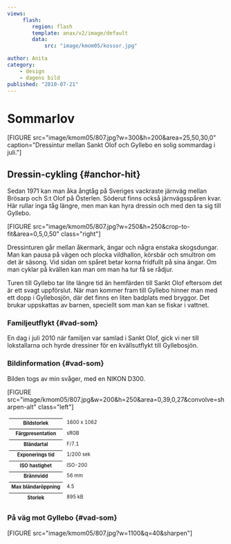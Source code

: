 ```yaml
---
views:
     flash:
        region: flash
        template: anax/v2/image/default
        data:
            src: "image/kmom05/kossor.jpg"

author: Anita
category:
    - design
    - dagens bild
published: "2010-07-21"
---
```


Sommarlov
==================================

[FIGURE src="image/kmom05/807.jpg?w=300&h=200&area=25,50,30,0" caption="Dressintur mellan Sankt Olof och Gyllebo en solig sommardag i juli."] 
<!--more-->



Dressin-cykling {#anchor-hit}
-----------------------------------

Sedan 1971 kan man åka ångtåg på Sveriges vackraste järnväg mellan Brösarp och S:t Olof på Österlen.
Söderut finns också järnvägsspåren kvar. Här rullar inga tåg längre, men man kan hyra dressin och med den ta sig till Gyllebo.

[FIGURE src="image/kmom05/807.jpg?w=250&h=250&crop-to-fit&area=0,5,0,50" class="right"]

Dressinturen går mellan åkermark, ängar och några enstaka skogsdungar.
Man kan pausa på vägen och plocka vildhallon, körsbär och smultron om det är säsong.
Vid sidan om spåret betar korna fridfullt på sina ängar.
Om man cyklar på kvällen kan man om man ha tur få se rådjur.

Turen till Gyllebo tar lite längre tid än hemfärden till Sankt Olof eftersom det är ett svagt uppförslut.
När man kommer fram till Gyllebo hinner man med ett dopp i Gyllebosjön, där det finns en liten badplats med bryggor.
Det brukar uppskattas av barnen, speciellt som man kan se fiskar i vattnet.



### Familjeutflykt {#vad-som}

En dag i juli 2010 när familjen var samlad i Sankt Olof, gick vi ner till lokstallarna och hyrde dressiner för en kvällsutflykt till Gyllebosjön.



### Bildinformation  {#vad-som}

Bilden togs av min svåger, med en NIKON D300.

[FIGURE src="image/kmom05/807.jpg&w=200&h=250&area=0,39,0,27&convolve=sharpen-alt" class="left"] 

<table style="font-size: 0.8em; border-spacing: 4px; border-collapse: separate">
<tr><th>Bildstorlek</th><td>1600 x 1062</td></tr>
<tr><th>Färgpresentation</th><td>sRGB</td></tr>
<tr><th>Bländartal</th><td>F/7.1</td></tr>
<tr><th>Exponerings tid</th><td>1/200 sek</td></tr>
<tr><th>ISO hastighet</th><td>ISO-200</td></tr>
<tr><th>Brännvidd</th><td>56 mm</td></tr>
<tr><th>Max bländaröppning</th><td>4.5</td></tr>
<tr><th>Storlek</th><td>895 kB</td></tr>
</table>



### På väg mot Gyllebo {#vad-som}

[FIGURE src="image/kmom05/807.jpg?w=1100&q=40&sharpen"]